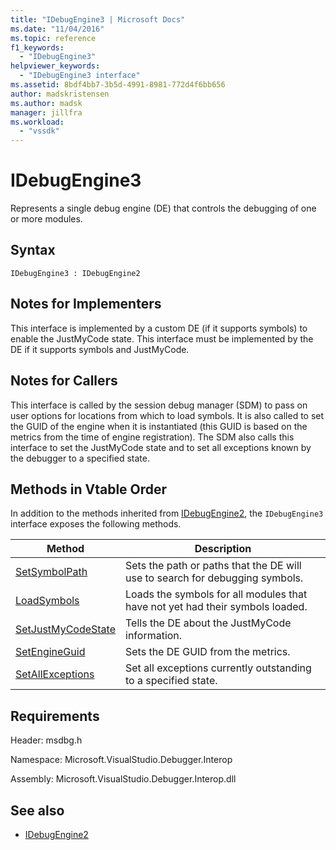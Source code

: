 ```yaml
---
title: "IDebugEngine3 | Microsoft Docs"
ms.date: "11/04/2016"
ms.topic: reference
f1_keywords:
  - "IDebugEngine3"
helpviewer_keywords:
  - "IDebugEngine3 interface"
ms.assetid: 8bdf4bb7-3b5d-4991-8981-772d4f6bb656
author: madskristensen
ms.author: madsk
manager: jillfra
ms.workload:
  - "vssdk"
---
```

# IDebugEngine3
Represents a single debug engine (DE) that controls the debugging of one or more modules.

## Syntax

```
IDebugEngine3 : IDebugEngine2
```

## Notes for Implementers
 This interface is implemented by a custom DE (if it supports symbols) to enable the JustMyCode state. This interface must be implemented by the DE if it supports symbols and JustMyCode.

## Notes for Callers
 This interface is called by the session debug manager (SDM) to pass on user options for locations from which to load symbols. It is also called to set the GUID of the engine when it is instantiated (this GUID is based on the metrics from the time of engine registration). The SDM also calls this interface to set the JustMyCode state and to set all exceptions known by the debugger to a specified state.

## Methods in Vtable Order
 In addition to the methods inherited from [IDebugEngine2](../../../extensibility/debugger/reference/idebugengine2.md), the `IDebugEngine3` interface exposes the following methods.

|Method|Description|
|------------|-----------------|
|[SetSymbolPath](../../../extensibility/debugger/reference/idebugengine3-setsymbolpath.md)|Sets the path or paths that the DE will use to search for debugging symbols.|
|[LoadSymbols](../../../extensibility/debugger/reference/idebugengine3-loadsymbols.md)|Loads the symbols for all modules that have not yet had their symbols loaded.|
|[SetJustMyCodeState](../../../extensibility/debugger/reference/idebugengine3-setjustmycodestate.md)|Tells the DE about the JustMyCode information.|
|[SetEngineGuid](../../../extensibility/debugger/reference/idebugengine3-setengineguid.md)|Sets the DE GUID from the metrics.|
|[SetAllExceptions](../../../extensibility/debugger/reference/idebugengine3-setallexceptions.md)|Set all exceptions currently outstanding to a specified state.|

## Requirements
 Header: msdbg.h

 Namespace: Microsoft.VisualStudio.Debugger.Interop

 Assembly: Microsoft.VisualStudio.Debugger.Interop.dll

## See also
- [IDebugEngine2](../../../extensibility/debugger/reference/idebugengine2.md)